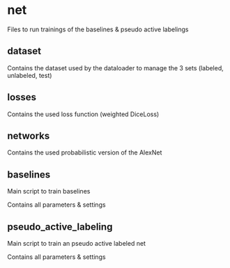 # net
Files to run trainings of the baselines & pseudo active labelings

## dataset
Contains the dataset used by the dataloader to manage the 3 sets (labeled, unlabeled, test)

## losses
Contains the used loss function (weighted DiceLoss)

## networks
Contains the used probabilistic version of the AlexNet

## baselines
Main script to train baselines

Contains all parameters & settings

## pseudo_active_labeling
Main script to train an pseudo active labeled net 

Contains all parameters & settings